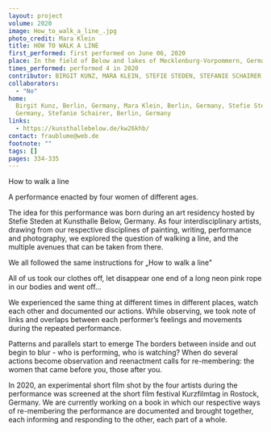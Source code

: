 ```yaml
---
layout: project
volume: 2020
image: How_to_walk_a_line_.jpg
photo_credit: Mara Klein
title: HOW TO WALK A LINE
first_performed: first performed on June 06, 2020
place: In the field of Below and lakes of Mecklenburg-Vorpommern, Germany
times_performed: performed 4 in 2020
contributor: BIRGIT KUNZ, MARA KLEIN, STEFIE STEDEN, STEFANIE SCHAIRER
collaborators:
  - "No"
home:
  Birgit Kunz, Berlin, Germany, Mara Klein, Berlin, Germany, Stefie Steden, Berlin,
  Germany, Stefanie Schairer, Berlin, Germany
links:
  - https://kunsthallebelow.de/kw26khb/
contact: fraublume@web.de
footnote: ""
tags: []
pages: 334-335
---
```


How to walk a line

A performance enacted by four women of different ages.

The idea for this performance was born during an art residency hosted by Stefie Steden at Kunsthalle Below, Germany. As four interdisciplinary artists, drawing from our respective disciplines of painting, writing, performance and photography, we explored the question of walking a line, and the multiple avenues that can be taken from there.

We all followed the same instructions for „How to walk a line"

All of us took our clothes off, let disappear one end of a long neon pink rope in our bodies and went off…

We experienced the same thing at different times in different places, watch each other and documented our actions. While observing, we took note of links and overlaps between each performer’s feelings and movements during the repeated performance.

Patterns and parallels start to emerge The borders between inside and out begin to blur - who is performing, who is watching? When do several actions become observation and reenactment calls for re-membering: the women that came before you, those after you.

In 2020, an experimental short film shot by the four artists during the performance was screened at the short film festival Kurzfilmtag in Rostock, Germany.
We are currently working on a book in which our respective ways of re-membering the performance are documented and brought together, each informing and responding to the other, each part of a whole.
